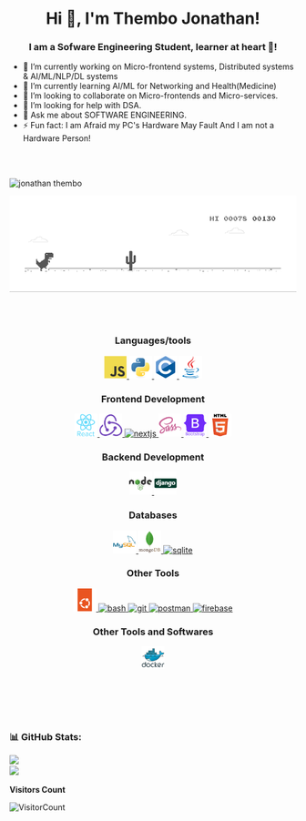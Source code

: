 <h1 align="center"> Hi 👋, I'm Thembo Jonathan!</h1>
<h3 align="center">I am a Sofware Engineering Student, learner at heart 🚀!</h3>

- 🔭 I’m currently working on Micro-frontend systems, Distributed systems & AI/ML/NLP/DL systems
- 🌱 I’m currently learning AI/ML for Networking and Health(Medicine)
- 👯 I’m looking to collaborate on Micro-frontends and Micro-services.
- 🤔 I’m looking for help with DSA.
- 💬 Ask me about SOFTWARE ENGINEERING.
- ⚡ Fun fact: I am Afraid my PC's Hardware May Fault And I am not a Hardware Person!

<br />
<br />


<p align="left"> <img src="https://komarev.com/ghpvc/?username=jona42-ui&label=Profile%20views&color=0e75b6&style=flat" alt="jonathan thembo" /> </p>

  ![image](https://github.com/jona42-ui/jona42-ui/blob/main/dino.gif)
  
<br />
<br />

<h3 align="center">Languages/tools</h3>
<p align="center">
    <a href="https://developer.mozilla.org/en-US/docs/Web/JavaScript" target="_blank"> <img src="https://raw.githubusercontent.com/devicons/devicon/master/icons/javascript/javascript-original.svg" alt="javascript" width="40" height="40"/> </a> 
    <a href="https://www.python.org" target="_blank"> <img src="https://raw.githubusercontent.com/devicons/devicon/master/icons/python/python-original.svg" alt="python" width="40" height="40"/> </a> 
    <a href="https://www.cprogramming.com/" target="_blank"> <img src="https://raw.githubusercontent.com/devicons/devicon/master/icons/c/c-original.svg" alt="c" width="40" height="40"/> </a>
    <a href="https://www.w3schools.com/cpp/" target="_blank"> <img src="https://raw.githubusercontent.com/devicons/devicon/master/icons/java/java-original.svg" alt="java" width="40" height="40"/> </a> 
</p>
<h3 align="center">Frontend Development</h3>
<p align="center">
    <a href="https://reactjs.org/" target="_blank"> <img src="https://raw.githubusercontent.com/devicons/devicon/master/icons/react/react-original-wordmark.svg" alt="react" width="40" height="40"/> </a>
    <a href="https://redux.js.org" target="_blank"> <img src="https://raw.githubusercontent.com/devicons/devicon/master/icons/redux/redux-original.svg" alt="redux" width="40" height="40"/> </a>
    <a href="https://nextjs.org/" target="_blank"> <img src="https://cdn.worldvectorlogo.com/logos/nextjs-3.svg" alt="nextjs" width="40" height="40"/> </a> 
    <a href="https://sass-lang.com" target="_blank"> <img src="https://raw.githubusercontent.com/devicons/devicon/master/icons/sass/sass-original.svg" alt="sass" width="40" height="40"/> </a>  
    <a href="https://getbootstrap.com" target="_blank"> <img src="https://raw.githubusercontent.com/devicons/devicon/master/icons/bootstrap/bootstrap-plain-wordmark.svg" alt="bootstrap" width="40" height="40"/> </a> 
    <a href="https://www.w3.org/html/" target="_blank"> <img src="https://raw.githubusercontent.com/devicons/devicon/master/icons/html5/html5-original-wordmark.svg" alt="html5" width="40" height="40"/> </a> 
</p>

<h3 align="center">Backend Development</h3>
<p align="center">
    <a href="https://nodejs.org" target="_blank"> <img src="https://raw.githubusercontent.com/devicons/devicon/master/icons/nodejs/nodejs-original-wordmark.svg" alt="nodejs" width="40" height="40"/> </a>
    <a href="https://www.djangoproject.com/" target="_blank"> <img src="https://raw.githubusercontent.com/devicons/devicon/master/icons/django/django-original.svg" alt="django" width="40" height="40"/> </a> 
</p>

<h3 align="center">Databases</h3>
<p align="center">
    <a href="https://www.mysql.com/" target="_blank"> <img src="https://raw.githubusercontent.com/devicons/devicon/master/icons/mysql/mysql-original-wordmark.svg" alt="mysql" width="40" height="40"/> </a> 
    <a href="https://www.mongodb.com/" target="_blank"> <img src="https://raw.githubusercontent.com/devicons/devicon/master/icons/mongodb/mongodb-original-wordmark.svg" alt="mongodb" width="40" height="40"/> </a> 
    <a href="https://www.sqlite.org/" target="_blank"> <img src="https://www.vectorlogo.zone/logos/sqlite/sqlite-icon.svg" alt="sqlite" width="40" height="40"/> </a> 
</p>
<h3 align="center">Other Tools</h3>
<p align="center">
    <a href="https://www.ubuntu.org/" target="_blank"> <img src="https://raw.githubusercontent.com/devicons/devicon/master/icons/ubuntu/ubuntu-plain.svg" alt="linux" width="40" height="40"/> </a> 
    <a href="https://www.gnu.org/software/bash/" target="_blank"> <img src="https://www.vectorlogo.zone/logos/gnu_bash/gnu_bash-icon.svg" alt="bash" width="40" height="40"/> </a> 
    <a href="https://git-scm.com/" target="_blank"> <img src="https://www.vectorlogo.zone/logos/git-scm/git-scm-icon.svg" alt="git" width="40" height="40"/> </a> 
    <a href="https://postman.com" target="_blank"> <img src="https://www.vectorlogo.zone/logos/getpostman/getpostman-icon.svg" alt="postman" width="40" height="40"/> </a> 
    <a href="https://firebase.google.com/" target="_blank"> <img src="https://www.vectorlogo.zone/logos/firebase/firebase-icon.svg" alt="firebase" width="40" height="40"/> </a> 
</p>

<h3 align="center">Other Tools and Softwares</h3>
<p align="center">
    <a href="https://www.docker.com/" target="_blank"> <img src="https://raw.githubusercontent.com/devicons/devicon/master/icons/docker/docker-original-wordmark.svg" alt="docker" width="40" height="40"/> </a> 
</p>



<br />
<br />


<!--### Connect With Me -->

<!-- [<img align="left" alt="medium" src="https://img.shields.io/badge/LinkedIn-0077B5?style=for-the-badge&logo=linkedin&logoColor=white" />](https://www.linkedin.com/in/thembo-jonathan/) -->
<!-- [<img align="left" alt="Johannes Milke | YouTube" width="28px" src="https://firebasestorage.googleapis.com/v0/b/web-johannesmilke.appspot.com/o/other%2Fsocial%2Fyoutube.png?alt=media" />](https://youtube.com/@campusgeeks123?si=SK86tqoxD8oP1SWv) -->
<!-- [<img align="left" alt="Johannes Milke | LinkedIn" width="28px" src="https://firebasestorage.googleapis.com/v0/b/web-johannesmilke.appspot.com/o/other%2Fsocial%2Flinkedin.png?alt=media" />](https://www.linkedin.com/in/thembo-jonathan/) -->
<!-- [<img align="left" alt="Johannes Milke | Medium" width="28px" src="https://firebasestorage.googleapis.com/v0/b/web-johannesmilke.appspot.com/o/other%2Fsocial%2Fmedium.png?alt=media" />](https://medium.com/@jonathanthembo123) -->


<br />
<br />


<!-- ### 📚 &ensp;Latest Medium Articles -->
<!-- BLOG-POST-LIST:START 

- [Gsoc-2023 Reflections on Orientation](https://medium.com/@jonathanthembo123/gsoc-2023-a-fun-and-engaging-orientation-session-a3adef27a3b9)

- [Gsoc-2023 Community(OpenMRS) bonding](https://medium.com/@jonathanthembo123/gsoc23-community-bonding-1bc69d4274cf)

- [Community Bonding: Gsoc 2023 OpenMRS](https://medium.com/@jonathanthembo123/week-2-community-bonding-bc33592f59fa)

- [Community Bonding: Google Summer Of Code](https://medium.com/@jonathanthembo123/google-summer-of-code-building-strong-connections-for-a-fruitful-community-bonding-period-cda66e828e30)

- [Coding Period: Week one](https://medium.com/@jonathanthembo123/coding-week-01-gsoc-2023-with-openmrs-3-x-68c34c6cac15)

- [How To Track Progress](https://medium.com/@jonathanthembo123/how-to-track-progress-35919610f80d)

- [The Imposter Syndrome](https://medium.com/@jonathanthembo123/what-is-imposter-syndrome-and-how-to-overcome-it-1ef2b1599c7e)

- [Coding Period: Week Two](https://medium.com/@jonathanthembo123/coding-week-02-gsoc-2023-with-openmrs-3-x-c3e43f68e99b) -->

<!-- BLOG-POST-LIST:END 

➡️ &ensp;[More Articles...](https://thembo.substack.com/)

### 📹 &ensp;Latest Knowledge Sharing Sessions
- [OpenMRS Virtual Meeting ShowCase](https://youtu.be/qtfIqMIKF5A?si=DS31bFhRlmOtotZS)
- [Gosc'23 Final Evaluation](https://www.youtube.com/watch?v=ycF1SNYG8CE&t=6s)
- [FOSS Contribution Lightning Talk](https://youtu.be/N3kqw5uy1ic?si=JB2rcvm-SlZfhFwd)

 ➡️ &ensp;[More Videos...](https://youtube.com/@campusgeeks123?si=SK86tqoxD8oP1SWv) -->


### 📊 GitHub Stats:
![](https://github-readme-stats.vercel.app/api?username=jona42-ui&theme=dark&hide_border=false&include_all_commits=false&count_private=false)<br/>
![](https://github-readme-streak-stats.herokuapp.com/?user=jona42-ui&theme=dark&hide_border=false)<br/>
<!-- ![](https://github-readme-stats.vercel.app/api/top-langs/?username=jona42-ui&theme=dark&hide_border=false&include_all_commits=false&count_private=false&layout=compact) -->


**Visitors Count**

![VisitorCount](https://profile-counter.glitch.me/{jona42-ui}/count.svg)





